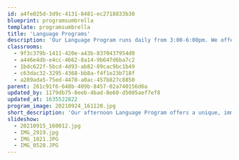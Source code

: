 ```yaml
---
id: a4fe025d-3d9c-4131-8481-ec2718833b30
blueprint: programsumbrella
template: programsumbrella
title: 'Language Programs'
description: 'Our Language Program runs daily from 3:00-6:00pm. We offer children a language immersion experience in French, Spanish, or Mandarin, as well as English in the Rainbow Room. The teachers in each of the four classrooms infuse art, music, outdoor exploration, print, and materials from other cultures into the daily experience of each child. The program includes language instruction as an organic part of a relaxed, nurturing learning environment supported with developmentally-appropriate arts, crafts, music, cooking, and outdoor play.'
classrooms:
  - 9f3c379b-1411-420e-a43b-8370437954d0
  - a446e4db-e4cc-4662-8a14-9b647d6ba7c2
  - 1bdc622f-5bcd-4d93-ab82-89cac9bc1b49
  - c63dac32-3295-4368-bb8a-f4f1e23b718f
  - a289ada5-75ed-4478-a0ac-457b827c8850
parent: 261c91f6-648b-409b-8457-02a740156d6a
updated_by: 1179db75-8eeb-4bad-8e60-d5005aef7ef8
updated_at: 1635522822
program_image: 20210924_161120.jpg
short_description: 'Our afternoon Language Program offers a unique, immersive experience for young children, whether they are fluent or just starting to explore the target language.'
slideshow:
  - 20210915_160012.jpg
  - IMG_2919.jpg
  - IMG_1021.JPG
  - IMG_0528.JPG
---
```

